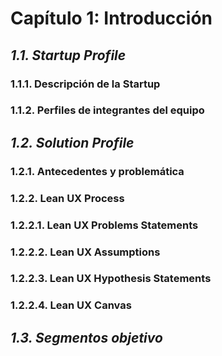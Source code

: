 # Capítulo 1: Introducción #

## _1.1. Startup Profile_ ##

### 1.1.1. Descripción de la Startup ###

### 1.1.2. Perfiles de integrantes del equipo ###

## _1.2. Solution Profile_ ##

### 1.2.1. Antecedentes y problemática ###

### 1.2.2. Lean UX Process ###

### 1.2.2.1. Lean UX Problems Statements ###

### 1.2.2.2. Lean UX Assumptions ###

### 1.2.2.3. Lean UX Hypothesis Statements ###

### 1.2.2.4. Lean UX Canvas ###

## _1.3. Segmentos objetivo_ ##
